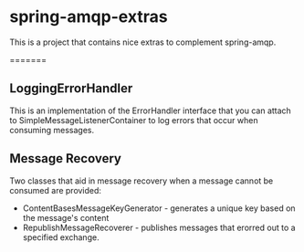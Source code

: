 # spring-amqp-extras
This is a project that contains nice extras to complement spring-amqp.

=======
## LoggingErrorHandler
This is an implementation of the ErrorHandler interface that you can attach to SimpleMessageListenerContainer to log errors that occur when consuming messages.


## Message Recovery
Two classes that aid in message recovery when a message cannot be consumed are provided: 

* ContentBasesMessageKeyGenerator - generates a unique key based on the message's content
* RepublishMessageRecoverer - publishes messages that erorred out to a specified exchange.
